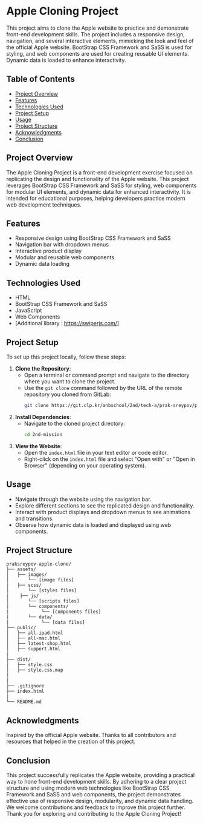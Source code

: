 # Apple Cloning Project

This project aims to clone the Apple website to practice and demonstrate front-end development skills. The project includes a responsive design, navigation, and several interactive elements, mimicking the look and feel of the official Apple website. BootStrap CSS Framework and SaSS is used for styling, and web components are used for creating reusable UI elements. Dynamic data is loaded to enhance interactivity.

## Table of Contents
- [Project Overview](#project-overview)
- [Features](#features)
- [Technologies Used](#technologies-used)
- [Project Setup](#installation)
- [Usage](#usage)
- [Project Structure](#project-structure)
- [Acknowledgments](#acknowledgments)
- [Conclusion](#conclusion)

## Project Overview
The Apple Cloning Project is a front-end development exercise focused on replicating the design and functionality of the Apple website. This project leverages BootStrap CSS Framework and SaSS for styling, web components for modular UI elements, and dynamic data for enhanced interactivity. It is intended for educational purposes, helping developers practice modern web development techniques.

## Features
- Responsive design using BootStrap CSS Framework and SaSS
- Navigation bar with dropdown menus
- Interactive product display
- Modular and reusable web components
- Dynamic data loading

## Technologies Used
- HTML
- BootStrap CSS Framework and SaSS
- JavaScript
- Web Components
- [Additional library : https://swiperjs.com/]

## Project Setup
To set up this project locally, follow these steps:

1. **Clone the Repository**:
    - Open a terminal or command prompt and navigate to the directory where you want to clone the project.
    - Use the `git clone` command followed by the URL of the remote repository you cloned from GitLab:
      ```bash
      git clone https://git.clp.kr/anbschool/2nd/tech-a/prak-sreypov/praksreypov-apple-clone.git
      ```
2. **Install Dependencies**:
    - Navigate to the cloned project directory:
      ```bash
      cd 2nd-mission
      ```
3. **View the Website**:
    - Open the `index.html` file in your text editor or code editor.
    - Right-click on the `index.html` file and select "Open with" or "Open in Browser" (depending on your operating system).

## Usage
- Navigate through the website using the navigation bar.
- Explore different sections to see the replicated design and functionality.
- Interact with product displays and dropdown menus to see animations and transitions.
- Observe how dynamic data is loaded and displayed using web components.

## Project Structure
```plaintext
praksreypov-apple-clone/
├── assets/
│   ├── images/
│       └── [image files]
|   ├── scss/
│       └── [styles files]
|    ├── js/
│       └── [scripts files]
|       └── components/
|            └── [components files]
|       └── data/
|            └── [data files]
├── public/
│   ├── all-ipad.html
│   ├── all-mac.html
│   ├── latest-shop.html
│   ├── support.html
|
├── dist/
│   ├── style.css
│   ├── style.css.map
|
|
├── .gitignore
├── index.html
|
└── README.md
```


## Acknowledgments
Inspired by the official Apple website.
Thanks to all contributors and resources that helped in the creation of this project.

## Conclusion
This project successfully replicates the Apple website, providing a practical way to hone front-end development skills. By adhering to a clear project structure and using modern web technologies like BootStrap CSS Framework and SaSS and web components, the project demonstrates effective use of responsive design, modularity, and dynamic data handling. We welcome contributions and feedback to improve this project further. Thank you for exploring and contributing to the Apple Cloning Project!